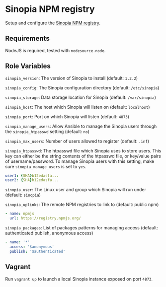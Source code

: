 # Sinopia NPM registry

Setup and configure the [Sinopia NPM registry](https://github.com/rlidwka/sinopia).

## Requirements

NodeJS is required, tested with `nodesource.node`.

## Role Variables

`sinopia_version`: The version of Sinopia to install (default: `1.2.2`)

`sinopia_config`: The Sinopia configuration directory (default: `/etc/sinopia`)

`sinopia_storage`: Data storage location for Sinopia (default: `/var/sinopia`)

`sinopia_host`: The host which Sinopia will listen on (default: `localhost`)

`sinopia_port`: Port on which Sinopia will listen (default: `4873`)

`sinopia_manage_users`: Allow Ansible to manage the Sinopia users through the `sinopia_htpasswd` setting (default: `no`)

`sinopia_max_users`: Number of users allowed to register (default: `.inf`)

`sinopia_htpasswd`: The htpasswd file which Sinopia uses to store users. This key can either be the string contents of the htpasswd file, or key/value pairs of username/password. To manage Sinopia users with this setting, make sure `sinopia_manage_users` is set to `yes`.

```yaml
user1: {SHA}b12edasfa...
user2: {SHA}b12edasfa...
```

`sinopia_user`: The Linux user and group which Sinopia will run under (default: `sinopia`)

`sinopia_uplinks`: The remote NPM registries to link to (default: public npm)

```yaml
- name: npmjs
  url: https://registry.npmjs.org/
```

`sinopia_packages`: List of packages patterns for managing access (default: authenticated publish, anonymous access)

```yaml
- name: '*'
  access: '$anonymous'
  publish: '$authenticated'
```

## Vagrant

Run `vagrant up` to launch a local Sinopia instance exposed on port `4873`.
